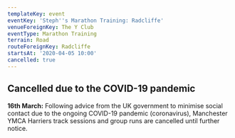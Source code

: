 ```yaml
---
templateKey: event
eventKey: 'Steph''s Marathon Training: Radcliffe'
venueForeignKey: The Y Club
eventType: Marathon Training
terrain: Road
routeForeignKey: Radcliffe
startsAt: '2020-04-05 10:00'
cancelled: true
---
```

## Cancelled due to the COVID-19 pandemic

**16th March:** Following advice from the UK government to minimise social
 contact due to the ongoing COVID-19 pandemic (coronavirus), Manchester YMCA 
 Harriers track sessions and group runs are cancelled until further notice.
